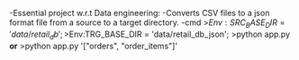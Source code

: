 -Essential project w.r.t Data engineering: 
-Converts CSV files to a json format file from a source to a target directory.
-cmd >$Env:SRC_BASE_DIR = 'data/retail_db'; >$Env:TRG_BASE_DIR = 'data/retail_db_json'; >python app.py **or** >python app.py '[\"orders\", \"order_items\"]'

